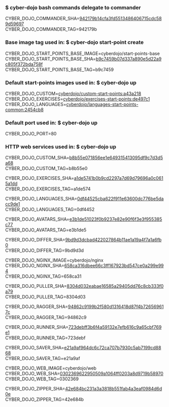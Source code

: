 ### $ cyber-dojo bash commands delegate to commander

CYBER_DOJO_COMMANDER_SHA=[942179b14cfa3fd5513486406715cdc589d59697](https://github.com/cyber-dojo/commander/commit/942179b14cfa3fd5513486406715cdc589d59697)<br/>
CYBER_DOJO_COMMANDER_TAG=942179b<br/>

### Base image tag used in: $ cyber-dojo start-point create

CYBER_DOJO_START_POINTS_BASE_IMAGE=cyberdojo/start-points-base
CYBER_DOJO_START_POINTS_BASE_SHA=[b9c7459b07d337a890e5d22a9c805f372bda758f](https://github.com/cyber-dojo/start-points-base/commit/b9c7459b07d337a890e5d22a9c805f372bda758f)<br/>
CYBER_DOJO_START_POINTS_BASE_TAG=b9c7459<br/>

### Default start-points images used in: $ cyber-dojo up

CYBER_DOJO_CUSTOM=[cyberdojo/custom-start-points:a43a218](https://github.com/cyber-dojo/custom-start-points/commit/a43a2180ebcff6bbad0ed4a05e361a4fd6572141)<br/>
CYBER_DOJO_EXERCISES=[cyberdojo/exercises-start-points:de497c1](https://github.com/cyber-dojo/exercises-start-points/commit/de497c18af9f571d09faab710aa60be9993b3b2d)<br/>
CYBER_DOJO_LANGUAGES=[cyberdojo/languages-start-points-common:2454cb8](https://github.com/cyber-dojo/languages-start-points-common/commit/2454cb87e206729888d36c3f4eb8d90b3e73289a)<br/>

### Default port used in: $ cyber-dojo up

CYBER_DOJO_PORT=80<br/>

### HTTP web services used in: $ cyber-dojo up

CYBER_DOJO_CUSTOM_SHA=[b8b55e071856ee1e649315413095df9c7d3d5a68](https://github.com/cyber-dojo/custom/commit/b8b55e071856ee1e649315413095df9c7d3d5a68)<br/>
CYBER_DOJO_CUSTOM_TAG=b8b55e0<br/>

CYBER_DOJO_EXERCISES_SHA=[a1de5741b0b9cd2297a7d69d79696a0c0615a1dd](https://github.com/cyber-dojo/exercises/commit/a1de5741b0b9cd2297a7d69d79696a0c0615a1dd)<br/>
CYBER_DOJO_EXERCISES_TAG=a1de574<br/>

CYBER_DOJO_LANGUAGES_SHA=[0df44525cba622f911e63600dc776be5dacc9de1](https://github.com/cyber-dojo/languages/commit/0df44525cba622f911e63600dc776be5dacc9de1)<br/>
CYBER_DOJO_LANGUAGES_TAG=0df4452<br/>

CYBER_DOJO_AVATARS_SHA=[e3b1de51023f0b9237e82e90f6f3e3f955385c77](https://github.com/cyber-dojo/avatars/commit/e3b1de51023f0b9237e82e90f6f3e3f955385c77)<br/>
CYBER_DOJO_AVATARS_TAG=e3b1de5<br/>

CYBER_DOJO_DIFFER_SHA=[9bd9d3dcbad422027864b11ae1a19a4f7a1a6fb0](https://github.com/cyber-dojo/differ/commit/9bd9d3dcbad422027864b11ae1a19a4f7a1a6fb0)<br/>
CYBER_DOJO_DIFFER_TAG=9bd9d3d<br/>

CYBER_DOJO_NGINX_IMAGE=cyberdojo/nginx
CYBER_DOJO_NGINX_SHA=[658ca316dbee66c3ff167923bd547ce0a299e994](https://github.com/cyber-dojo/nginx/commit/658ca316dbee66c3ff167923bd547ce0a299e994)<br/>
CYBER_DOJO_NGINX_TAG=658ca31<br/>

CYBER_DOJO_PULLER_SHA=[8304d032eabae16585a29405dd76c8cb333f0a79](https://github.com/cyber-dojo/puller/commit/8304d032eabae16585a29405dd76c8cb333f0a79)<br/>
CYBER_DOJO_PULLER_TAG=8304d03<br/>

CYBER_DOJO_RAGGER_SHA=[94862c9199b2f580d1316418d87f4b726569617c](https://github.com/cyber-dojo/ragger/commit/94862c9199b2f580d1316418d87f4b726569617c)<br/>
CYBER_DOJO_RAGGER_TAG=94862c9<br/>

CYBER_DOJO_RUNNER_SHA=[723debff3b6f4a59132e7efb616c9a65cbf769e1](https://github.com/cyber-dojo/runner/commit/723debff3b6f4a59132e7efb616c9a65cbf769e1)<br/>
CYBER_DOJO_RUNNER_TAG=723debf<br/>

CYBER_DOJO_SAVER_SHA=[e21a9af964dc6c72ca707b7930c5ab7199cd8868](https://github.com/cyber-dojo/saver/commit/e21a9af964dc6c72ca707b7930c5ab7199cd8868)<br/>
CYBER_DOJO_SAVER_TAG=e21a9af<br/>

CYBER_DOJO_WEB_IMAGE=cyberdojo/web
CYBER_DOJO_WEB_SHA=[0302369622950509a1064ff0203a8d9719b58970](https://github.com/cyber-dojo/web/commit/0302369622950509a1064ff0203a8d9719b58970)<br/>
CYBER_DOJO_WEB_TAG=0302369<br/>

CYBER_DOJO_ZIPPER_SHA=[42e684bc231a3a3818b551fab4a3eaf0984d6d0e](https://github.com/cyber-dojo/zipper/commit/42e684bc231a3a3818b551fab4a3eaf0984d6d0e)<br/>
CYBER_DOJO_ZIPPER_TAG=42e684b<br/>

